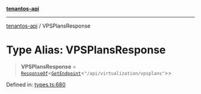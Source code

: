 [**tenantos-api**](../README.md)

***

[tenantos-api](../globals.md) / VPSPlansResponse

# Type Alias: VPSPlansResponse

> **VPSPlansResponse** = [`ResponseOf`](ResponseOf.md)\<[`GetEndpoint`](GetEndpoint.md)\<`"/api/virtualization/vpsplans"`\>\>

Defined in: [types.ts:680](https://github.com/shadmanZero/tenantos-api/blob/1c7b7035084787c8e7500a348d67d47efa9ca53a/src/types.ts#L680)
